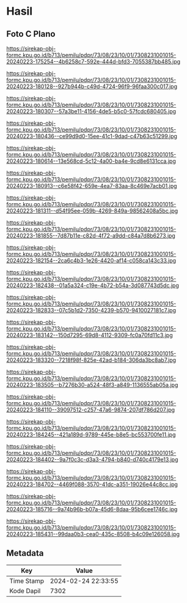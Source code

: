 # Hasil

## Foto C Plano

https://sirekap-obj-formc.kpu.go.id/b713/pemilu/pdpr/73/08/23/10/01/7308231001015-20240223-175254--4b6258c7-592e-444d-bfd3-7055387bb485.jpg

https://sirekap-obj-formc.kpu.go.id/b713/pemilu/pdpr/73/08/23/10/01/7308231001015-20240223-180128--927b944b-c49d-4724-96f9-96faa300c017.jpg

https://sirekap-obj-formc.kpu.go.id/b713/pemilu/pdpr/73/08/23/10/01/7308231001015-20240223-180307--57a3be11-4156-4de5-b5c0-57fcdc680405.jpg

https://sirekap-obj-formc.kpu.go.id/b713/pemilu/pdpr/73/08/23/10/01/7308231001015-20240223-180436--ce99d9d0-15ee-41c1-9dad-c47b63c51299.jpg

https://sirekap-obj-formc.kpu.go.id/b713/pemilu/pdpr/73/08/23/10/01/7308231001015-20240223-180614--13e568cd-5c12-4a00-ba4e-9cd8e6131cca.jpg

https://sirekap-obj-formc.kpu.go.id/b713/pemilu/pdpr/73/08/23/10/01/7308231001015-20240223-180913--c6e58f42-659e-4ea7-83aa-8c469e7acb01.jpg

https://sirekap-obj-formc.kpu.go.id/b713/pemilu/pdpr/73/08/23/10/01/7308231001015-20240223-181311--d54f95ee-059b-4269-849a-98562408a5bc.jpg

https://sirekap-obj-formc.kpu.go.id/b713/pemilu/pdpr/73/08/23/10/01/7308231001015-20240223-181855--7d87b11e-c82d-4f72-a9dd-c84a7d8b6273.jpg

https://sirekap-obj-formc.kpu.go.id/b713/pemilu/pdpr/73/08/23/10/01/7308231001015-20240223-182154--2ca6c4b3-1e26-4420-af14-c058ca143c33.jpg

https://sirekap-obj-formc.kpu.go.id/b713/pemilu/pdpr/73/08/23/10/01/7308231001015-20240223-182438--01a5a324-c19e-4b72-b54a-3d087743d5dc.jpg

https://sirekap-obj-formc.kpu.go.id/b713/pemilu/pdpr/73/08/23/10/01/7308231001015-20240223-182833--07c5b1d2-7350-4239-b570-9410027181c7.jpg

https://sirekap-obj-formc.kpu.go.id/b713/pemilu/pdpr/73/08/23/10/01/7308231001015-20240223-183142--150d7295-69d8-4112-9309-fc0a70fd11c3.jpg

https://sirekap-obj-formc.kpu.go.id/b713/pemilu/pdpr/73/08/23/10/01/7308231001015-20240223-183320--7218f98f-825e-42ad-b184-306da3bc8ab7.jpg

https://sirekap-obj-formc.kpu.go.id/b713/pemilu/pdpr/73/08/23/10/01/7308231001015-20240223-183505--b7276b30-a524-48f3-a849-1136555ab05a.jpg

https://sirekap-obj-formc.kpu.go.id/b713/pemilu/pdpr/73/08/23/10/01/7308231001015-20240223-184110--39097512-c257-47a6-9874-207df786d207.jpg

https://sirekap-obj-formc.kpu.go.id/b713/pemilu/pdpr/73/08/23/10/01/7308231001015-20240223-184245--421a189d-9789-445e-b8e5-bc553700fe11.jpg

https://sirekap-obj-formc.kpu.go.id/b713/pemilu/pdpr/73/08/23/10/01/7308231001015-20240223-184402--9a7f0c3c-d3a3-4794-b840-d740c4179e13.jpg

https://sirekap-obj-formc.kpu.go.id/b713/pemilu/pdpr/73/08/23/10/01/7308231001015-20240223-184702--4469f088-3570-41dc-a351-19026e44c8cc.jpg

https://sirekap-obj-formc.kpu.go.id/b713/pemilu/pdpr/73/08/23/10/01/7308231001015-20240223-185716--9a74b96b-b07a-45d6-8daa-95b6cee1746c.jpg

https://sirekap-obj-formc.kpu.go.id/b713/pemilu/pdpr/73/08/23/10/01/7308231001015-20240223-185431--99daa0b3-cea0-435c-8508-b4c09e126058.jpg


## Metadata

| Key        | Value               |
| ---------- | ------------------- |
| Time Stamp | 2024-02-24 22:33:55 |
| Kode Dapil | 7302                |



